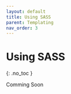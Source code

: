 ```yaml
---
layout: default
title: Using SASS
parent: Templating
nav_order: 3
---
```


# Using SASS
{: .no_toc }

Comming Soon